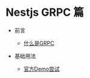 # Nestjs GRPC 篇

- 前言
  - [什么是GRPC](../../../../协议/GRPC/README.md)

- 基础用法
  - [官方Demo尝试](官方Demo.md)